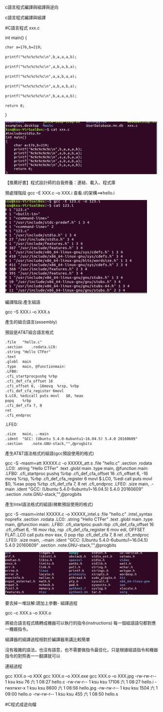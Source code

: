 c語言程式編譯與組譯與逆向

c語言程式編譯與組譯

#C語言程式 xxx.c


    
int main()
{   

    char a=176,b=219;
    
    printf("%c%c%c%c%c\n",b,a,a,a,b);
    
    printf("%c%c%c%c%c\n",a,b,a,b,a);
    
    printf("%c%c%c%c%c\n",a,a,b,a,a);
    
    printf("%c%c%c%c%c\n",a,b,a,b,a);
    
    printf("%c%c%c%c%c\n",b,a,a,a,b);
    
    return 0;
    
    
}



![](https://github.com/ase78920019/assignment/blob/master/%E6%93%B7%E5%8F%966.PNG)


【推薦好書】程式設計師的自我修養：連結、載入、程式庫

預處理階段
gcc –E XXX.c –o XXX.i
查看.i的架構==>hello.i

![](https://github.com/ase78920019/assignment/blob/master/%E6%93%B7%E5%8F%968.PNG)


編譯階段:產生組語


gcc –S XXX.i  –o XXX.s


產生的組合語言(assembly)


預設是AT&T組合語言格式


	.file	"hello.c"
	.section	.rodata.LC0:
	.string	"Hello CTFer"
	.text
	.globl	main
	.type	main, @functionmain:
	.LFB0:
	.cfi_startprocpushq	%rbp
	.cfi_def_cfa_offset 16
	.cfi_offset 6, -16movq	%rsp, %rbp
	.cfi_def_cfa_register 6movl	
	$.LC0, %edicall	puts movl	$0, %eax
	popq	%rbp
	.cfi_def_cfa 7, 8
	ret
	.cfi_endproc
.LFE0:


	.size	main, .-main
	.ident	"GCC: (Ubuntu 5.4.0-6ubuntu1~16.04.5) 5.4.0 20160609"
	.section	.note.GNU-stack,"",@progbits
	
	
	
產生AT&T語法格式的組語(gcc預設使用的格式)


gcc -S -masm=att XXXXX.c -o XXXXX_att.s
	.file	"hello.c"
	.section	.rodata
.LC0:
	.string	"Hello CTFer"
	.text
	.globl	main
	.type	main, @function
main:
.LFB0:
	.cfi_startproc
	pushq	%rbp
	.cfi_def_cfa_offset 16
	.cfi_offset 6, -16
	movq	%rsp, %rbp
	.cfi_def_cfa_register 6
	movl	$.LC0, %edi
	call	puts
	movl	$0, %eax
	popq	%rbp
	.cfi_def_cfa 7, 8
	ret
	.cfi_endproc
.LFE0:
	.size	main, .-main
	.ident	"GCC: (Ubuntu 5.4.0-6ubuntu1~16.04.5) 5.4.0 20160609"
	.section	.note.GNU-stack,"",@progbits
	
	
產生Intel語法格式的組語(微軟預設使用的格式)


gcc -S -masm=intel XXXXX.c -o XXXXX_intel.s
	.file	"hello.c"
	.intel_syntax noprefix
	.section	.rodata
.LC0:
	.string	"Hello CTFer"
	.text
	.globl	main
	.type	main, @function
main:
.LFB0:
	.cfi_startproc
	push	rbp
	.cfi_def_cfa_offset 16
	.cfi_offset 6, -16
	mov	rbp, rsp
	.cfi_def_cfa_register 6
	mov	edi, OFFSET FLAT:.LC0
	call	puts
	mov	eax, 0
	pop	rbp
	.cfi_def_cfa 7, 8
	ret
	.cfi_endproc
.LFE0:
	.size	main, .-main
	.ident	"GCC: (Ubuntu 5.4.0-6ubuntu1~16.04.5) 5.4.0 20160609"
	.section	.note.GNU-stack,"",@progbits
	
![](https://github.com/ase78920019/assignment/blob/master/%E6%93%B7%E5%8F%967.PNG)
	
要去掉一堆註解:請加上參數-
組譯過程


gcc –c XXX.s –o XXX.o

將組合語言程式碼轉成機器可以執行的指令(instructions)
每一個組語語句都對應一機器指令。

組譯器的組譯過程相對於編譯器來講比較簡單

沒有複雜的語法，也沒有語意，也不需要做指令最佳化，只是根據組語指令和機器指令的對照表一一翻譯就可以

連結過程


gcc  XXX.o –o XXX
gcc  XXX.o –o XXX.exe
gcc  XXX.o –o XXX.jpg
-rw-rw-r-- 1 ksu ksu    76  六   1 08:27 hello.c
-rw-rw-r-- 1 ksu ksu 17106  六   1 08:27 hello.i
-rwxrwxr-x 1 ksu ksu  8600  六   1 08:56 hello.jpg
-rw-rw-r-- 1 ksu ksu  1504  六   1 09:00 hello.o
-rw-rw-r-- 1 ksu ksu   455  六   1 08:50 hello.s


#C程式成逆向檔
